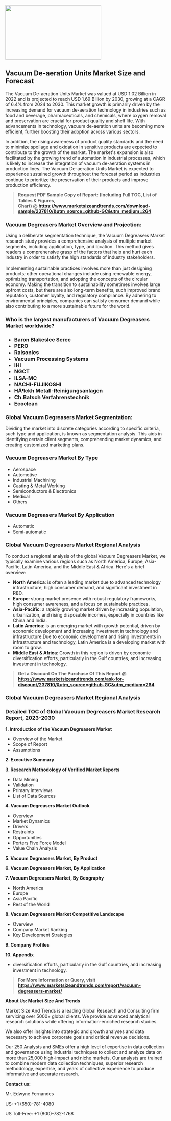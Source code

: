 <p><img class="alignnone size-medium wp-image-20088" src="https://ffe5etoiles.com/wp-content/uploads/2024/12/MST1-300x171.png" alt="" width="300" height="171" /></p><h2>Vacuum De-aeration Units Market Size and Forecast</h2><p>The Vacuum De-aeration Units Market was valued at USD 1.02 Billion in 2022 and is projected to reach USD 1.69 Billion by 2030, growing at a CAGR of 6.4% from 2024 to 2030. This market growth is primarily driven by the increasing demand for vacuum de-aeration technology in industries such as food and beverage, pharmaceuticals, and chemicals, where oxygen removal and preservation are crucial for product quality and shelf life. With advancements in technology, vacuum de-aeration units are becoming more efficient, further boosting their adoption across various sectors.</p><p>In addition, the rising awareness of product quality standards and the need to minimize spoilage and oxidation in sensitive products are expected to contribute to the growth of the market. The market's expansion is also facilitated by the growing trend of automation in industrial processes, which is likely to increase the integration of vacuum de-aeration systems in production lines. The Vacuum De-aeration Units Market is expected to experience sustained growth throughout the forecast period as industries continue to prioritize the preservation of their products and improve production efficiency.</p></p><blockquote id="" class=""><strong>Request PDF Sample Copy of Report: (Including Full TOC, List of Tables &amp; Figures, Chart)&nbsp;@&nbsp;<strong><a href="https://www.marketsizeandtrends.com/download-sample/237810/&utm_source=github-GC&utm_medium=264" target="_blank">https://www.marketsizeandtrends.com/download-sample/237810/&utm_source=github-GC&utm_medium=264</a></strong></strong></blockquote><h3 id="" class="">Vacuum Degreasers Market&nbsp;Overview and Projection:</h3><p id="" class="">Using a deliberate segmentation technique, the Vacuum Degreasers Market research study provides a comprehensive analysis of multiple market segments, including application, type, and location. This method gives readers a comprehensive grasp of the factors that help and hurt each industry in order to satisfy the high standards of industry stakeholders. <br /> <br />Implementing sustainable practices involves more than just designing products; other operational changes include using renewable energy, optimizing transportation, and adopting the concepts of the circular economy. Making the transition to sustainability sometimes involves large upfront costs, but there are also long-term benefits, such improved brand reputation, customer loyalty, and regulatory compliance. By adhering to environmental principles, companies can satisfy consumer demand while also contributing to a more sustainable future for the world.</p><h3 id="" class="">Who is the largest manufacturers of&nbsp;Vacuum Degreasers Market worldwide?</h3><h3 class=""><p><ul><li>Baron Blakeslee Serec </li><li> PERO </li><li> Ralsonics </li><li> Vacuum Processing Systems </li><li> IHI </li><li> NGCT </li><li> ILSA-MC </li><li> NACHI-FUJIKOSHI </li><li> HÃ¶ckh Metall-Reinigungsanlagen </li><li> Ch.Batsch Verfahrenstechnik </li><li> Ecoclean</li></ul></p></h3><h3 id="" class="">Global&nbsp;Vacuum Degreasers Market Segmentation:</h3><p id="" class="">Dividing the market into discrete categories according to specific criteria, such type and application, is known as segmentation analysis. This aids in identifying certain client segments, comprehending market dynamics, and creating customized marketing plans.</p><h3 id="" class="">Vacuum Degreasers Market&nbsp;By Type</h3><p><p><ul><li>Aerospace</li><li> Automotive</li><li> Industrial Machining</li><li> Casting & Metal Working</li><li> Semiconductors & Electronics</li><li> Medical</li><li> Others</p></li></ul></p></p><h3 id="" class="">Vacuum Degreasers Market&nbsp;By Application</h3><p class=""><p><ul><li>Automatic</li><li> Semi-automatic</li></ul></p></p><h3 id="" class="">Global Vacuum Degreasers Market Regional Analysis</h3><p id="" class="">To conduct a regional analysis of the global Vacuum Degreasers Market, we typically examine various regions such as North America, Europe, Asia-Pacific, Latin America, and the Middle East &amp; Africa. Here's a brief overview:</p><ul><li><strong>North America</strong>: is often a leading market due to advanced technology infrastructure, high consumer demand, and significant investment in R&amp;D.</li><li><strong>Europe</strong>: strong market presence with robust regulatory frameworks, high consumer awareness, and a focus on sustainable practices.</li><li><strong>Asia-Pacific</strong>: a rapidly growing market driven by increasing population, urbanization, and rising disposable incomes, especially in countries like China and India.</li><li><strong>Latin America</strong>: is an emerging market with growth potential, driven by economic development and increasing investment in technology and infrastructure.Due to economic development and rising investments in infrastructure and technology, Latin America is a developing market with room to grow.</li><li><strong>Middle East &amp; Africa</strong>: Growth in this region is driven by economic diversification efforts, particularly in the Gulf countries, and increasing investment in technology.</li></ul><blockquote id="" class=""><strong>Get a Discount On The Purchase Of This Report @ <strong><a href="https://www.marketsizeandtrends.com/ask-for-discount/237810/&utm_source=github-GC&utm_medium=264" target="_blank">https://www.marketsizeandtrends.com/ask-for-discount/237810/&utm_source=github-GC&utm_medium=264</a></strong></strong></blockquote><h3 id="" class="">Global Vacuum Degreasers Market Regional Analysis</h3><h3 id="" class="">Detailed TOC of Global Vacuum Degreasers Market Research Report, 2023-2030</h3><p id="" class=""><strong>1. Introduction of the Vacuum Degreasers Market</strong></p><ul><li>Overview of the Market</li><li>Scope of Report</li><li>Assumptions</li></ul><p id="" class=""><strong>2. Executive Summary</strong></p><p id="" class=""><strong>3. Research Methodology of Verified Market Reports</strong></p><ul><li>Data Mining</li><li>Validation</li><li>Primary Interviews</li><li>List of Data Sources</li></ul><p id="" class=""><strong>4. Vacuum Degreasers Market Outlook</strong></p><ul><li>Overview</li><li>Market Dynamics</li><li>Drivers</li><li>Restraints</li><li>Opportunities</li><li>Porters Five Force Model</li><li>Value Chain Analysis</li></ul><p id="" class=""><strong>5. Vacuum Degreasers Market, By Product</strong></p><p id="" class=""><strong>6. Vacuum Degreasers Market, By Application</strong></p><p id="" class=""><strong>7. Vacuum Degreasers Market, By Geography</strong></p><ul><li>North America</li><li>Europe</li><li>Asia Pacific</li><li>Rest of the World</li></ul><p id="" class=""><strong>8. Vacuum Degreasers Market Competitive Landscape</strong></p><ul><li>Overview</li><li>Company Market Ranking</li><li>Key Development Strategies</li></ul><p id="" class=""><strong>9. Company Profiles</strong></p><p id="" class=""><strong>10. Appendix</strong></p><ul><li>diversification efforts, particularly in the Gulf countries, and increasing investment in technology.</li></ul><blockquote id="" class=""><strong>For More Information or Query, visit <strong><strong><a href="https://www.marketsizeandtrends.com/report/vacuum-degreasers-market/" target="_blank">https://www.marketsizeandtrends.com/report/vacuum-degreasers-market/</a></strong></strong></strong></blockquote><p id="" class=""><strong>About Us: Market Size And Trends</strong></p><p id="" class="">Market Size And Trends is a leading Global Research and Consulting firm servicing over 5000+ global clients. We provide advanced analytical research solutions while offering information-enriched research studies.</p><p id="" class="">We also offer insights into strategic and growth analyses and data necessary to achieve corporate goals and critical revenue decisions.</p><p id="" class="">Our 250 Analysts and SMEs offer a high level of expertise in data collection and governance using industrial techniques to collect and analyze data on more than 25,000 high-impact and niche markets. Our analysts are trained to combine modern data collection techniques, superior research methodology, expertise, and years of collective experience to produce informative and accurate research.</p><p id="" class=""><strong>Contact us:</strong></p><p id="" class="">Mr. Edwyne Fernandes</p><p id="" class="">US: +1 (650)-781-4080</p><p id="" class="">US Toll-Free: +1 (800)-782-1768</p>
